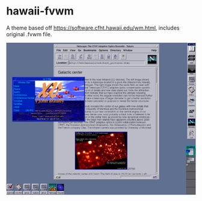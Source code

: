 # hawaii-fvwm
A theme based off https://software.cfht.hawaii.edu/wm.html, includes original .fvwm file.

![Screenshot](fvwm-screen_hawaii.gif)
